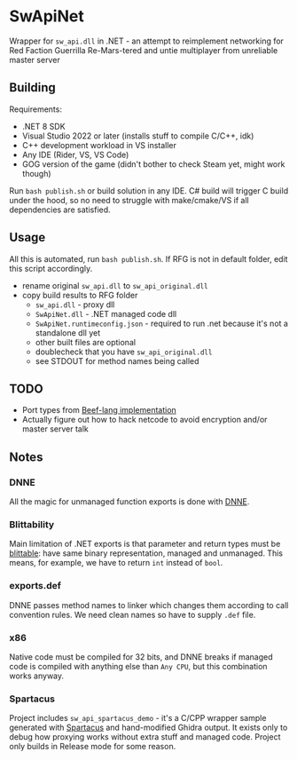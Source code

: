 # SwApiNet

Wrapper for `sw_api.dll` in .NET - an attempt to reimplement networking for Red Faction Guerrilla Re-Mars-tered and untie multiplayer from unreliable master server

## Building

Requirements:

* .NET 8 SDK
* Visual Studio 2022 or later (installs stuff to compile C/C++, idk)
* C++ development workload in VS installer
* Any IDE (Rider, VS, VS Code)
* GOG version of the game (didn't bother to check Steam yet, might work though)

Run `bash publish.sh` or build solution in any IDE. C# build will trigger C build under the hood, so no need to struggle with make/cmake/VS if all dependencies are satisfied.

## Usage

All this is automated, run `bash publish.sh`. If RFG is not in default folder, edit this script accordingly.

* rename original `sw_api.dll` to `sw_api_original.dll`
* copy build results to RFG folder
  * `sw_api.dll` - proxy dll
  * `SwApiNet.dll` - .NET managed code dll
  * `SwApiNet.runtimeconfig.json` - required to run .net because it's not a standalone dll yet
  * other built files are optional
  * doublecheck that you have `sw_api_original.dll`
  * see STDOUT for method names being called

## TODO

* Port types from [Beef-lang implementation](https://github.com/rfg-modding/RfgNetworking)
* Actually figure out how to hack netcode to avoid encryption and/or master server talk

## Notes

### DNNE

All the magic for unmanaged function exports is done with [DNNE](https://github.com/AaronRobinsonMSFT/DNNE).

### Blittability

Main limitation of .NET exports is that parameter and return types must be [blittable](https://learn.microsoft.com/en-us/dotnet/framework/interop/blittable-and-non-blittable-types): have same binary representation, managed and unmanaged. This means, for example, we have to return `int` instead of `bool`.

### exports.def

DNNE passes method names to linker which changes them according to call convention rules. We need clean names so have to supply `.def` file.

### x86

Native code must be compiled for 32 bits, and DNNE breaks if managed code is compiled with anything else than `Any CPU`, but this combination works anyway.

### Spartacus

Project includes `sw_api_spartacus_demo` - it's a C/CPP wrapper sample generated with [Spartacus](https://github.com/sadreck/Spartacus) and hand-modified Ghidra output. It exists only to debug how proxying works without extra stuff and managed code. Project only builds in Release mode for some reason.